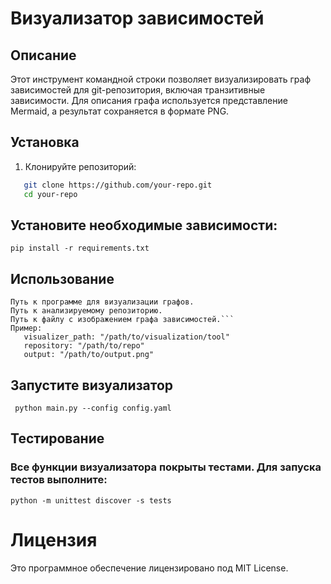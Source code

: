 # Визуализатор зависимостей

## Описание

Этот инструмент командной строки позволяет визуализировать граф зависимостей для git-репозитория, включая транзитивные зависимости. Для описания графа используется представление Mermaid, а результат сохраняется в формате PNG.

## Установка

1. Клонируйте репозиторий:
```bash
   git clone https://github.com/your-repo.git
   cd your-repo
```
## Установите необходимые зависимости:
   ```pip install -r requirements.txt```
   
## Использование
```Настройте конфигурационный файл config.yaml, указав:
Путь к программе для визуализации графов.
Путь к анализируемому репозиторию.
Путь к файлу с изображением графа зависимостей.```
Пример:
   visualizer_path: "/path/to/visualization/tool"
   repository: "/path/to/repo"
   output: "/path/to/output.png"
```
## Запустите визуализатор
  ```` python main.py --config config.yaml````
  
## Тестирование
### Все функции визуализатора покрыты тестами. Для запуска тестов выполните:
```python -m unittest discover -s tests```

# Лицензия
Это программное обеспечение лицензировано под MIT License.

